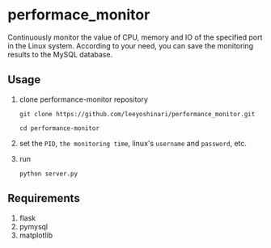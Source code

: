 # performace_monitor
Continuously monitor the value of CPU, memory and IO of the specified port in the Linux system.
According to your need, you can save the monitoring results to the MySQL database.

## Usage
1. clone performance-monitor repository
   ```shell
   git clone https://github.com/leeyoshinari/performance_monitor.git
   
   cd performance-monitor
   ```

2. set the `PID`, `the monitoring time`, linux's `username` and `password`, etc.

3. run
   ```shell
   python server.py
   ```
   
## Requirements
1. flask
2. pymysql
3. matplotlib
